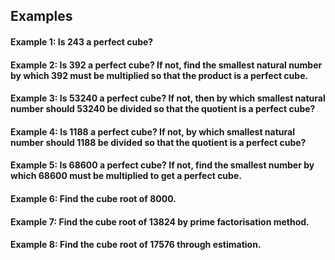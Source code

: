 ## Examples
#### Example 1: Is 243 a perfect cube?
#### Example 2: Is 392 a perfect cube? If not, find the smallest natural number by which 392 must be multiplied so that the product is a perfect cube.
#### Example 3: Is 53240 a perfect cube? If not, then by which smallest natural number should 53240 be divided so that the quotient is a perfect cube?
#### Example 4: Is 1188 a perfect cube? If not, by which smallest natural number should 1188 be divided so that the quotient is a perfect cube?
#### Example 5: Is 68600 a perfect cube? If not, find the smallest number by which 68600 must be multiplied to get a perfect cube.
#### Example 6: Find the cube root of 8000.
#### Example 7: Find the cube root of 13824 by prime factorisation method.
#### Example 8: Find the cube root of 17576 through estimation.
